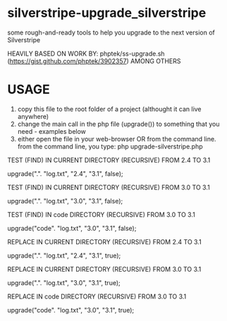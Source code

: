 silverstripe-upgrade_silverstripe
=================================

some rough-and-ready tools to help you upgrade to the next version of Silverstripe


HEAVILY BASED ON WORK BY: phptek/ss-upgrade.sh (https://gist.github.com/phptek/3902357)
AMONG OTHERS

USAGE
=================================

1. copy this file to the root folder of a project (althought it can live anywhere)
2. change the main call in the php file (upgrade()) to something that you need - examples below
3. either open the file in your web-browser OR from the command line.
   from the command line, you type: php upgrade-silverstripe.php


TEST (FIND) IN CURRENT DIRECTORY (RECURSIVE) FROM 2.4 TO 3.1

upgrade(".". "log.txt", "2.4", "3.1", false);


TEST (FIND) IN CURRENT DIRECTORY (RECURSIVE) FROM 3.0 TO 3.1

upgrade(".". "log.txt", "3.0", "3.1", false);


TEST (FIND) IN code DIRECTORY (RECURSIVE) FROM 3.0 TO 3.1

upgrade("code". "log.txt", "3.0", "3.1", false);


REPLACE IN CURRENT DIRECTORY (RECURSIVE) FROM 2.4 TO 3.1

upgrade(".". "log.txt", "2.4", "3.1", true);


REPLACE IN CURRENT DIRECTORY (RECURSIVE) FROM 3.0 TO 3.1

upgrade(".". "log.txt", "3.0", "3.1", true);


REPLACE IN code DIRECTORY (RECURSIVE) FROM 3.0 TO 3.1

upgrade("code". "log.txt", "3.0", "3.1", true);
